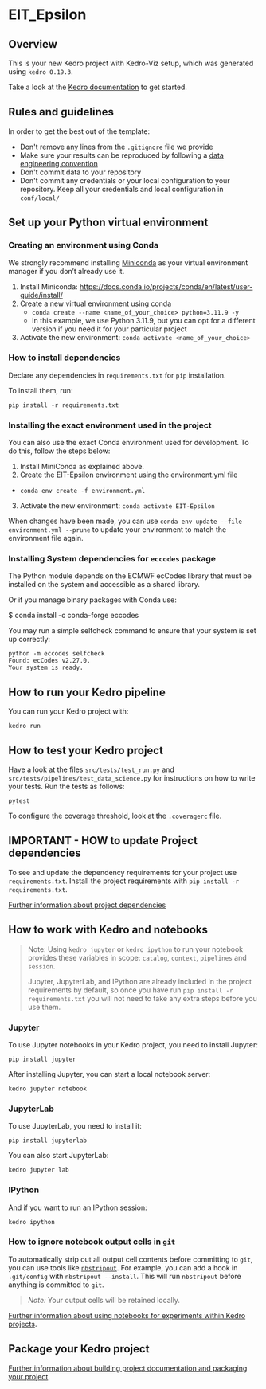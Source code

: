 # EIT_Epsilon

## Overview

This is your new Kedro project with Kedro-Viz setup, which was generated using `kedro 0.19.3`.

Take a look at the [Kedro documentation](https://docs.kedro.org) to get started.

## Rules and guidelines

In order to get the best out of the template:

* Don't remove any lines from the `.gitignore` file we provide
* Make sure your results can be reproduced by following a [data engineering convention](https://docs.kedro.org/en/stable/faq/faq.html#what-is-data-engineering-convention)
* Don't commit data to your repository
* Don't commit any credentials or your local configuration to your repository. Keep all your credentials and local configuration in `conf/local/`


## Set up your Python virtual environment

### Creating an environment using Conda

We strongly recommend installing [Miniconda](https://docs.anaconda.com/free/miniconda/index.html) as your virtual environment manager if you don’t already use it.

1. Install Miniconda: https://docs.conda.io/projects/conda/en/latest/user-guide/install/
2. Create a new virtual environment using conda
   - `conda create --name <name_of_your_choice> python=3.11.9 -y`
   - In this example, we use Python 3.11.9, but you can opt for a different version if you need it for your
     particular project
3. Activate the new environment: `conda activate <name_of_your_choice>`


### How to install dependencies

Declare any dependencies in `requirements.txt` for `pip` installation.

To install them, run:

```
pip install -r requirements.txt
```

### Installing the exact environment used in the project

You can also use the exact Conda environment used for development. To do this, follow the steps below:
1. Install MiniConda as explained above.
2. Create the EIT-Epsilon environment using the environment.yml file
  - `conda env create -f environment.yml`
3. Activate the new environment: `conda activate EIT-Epsilon`

When changes have been made, you can use `conda env update --file environment.yml --prune` to update your environment to match the environment file again. 

### Installing System dependencies for `eccodes` package
The Python module depends on the ECMWF ecCodes library that must be installed on the system and accessible as a shared library.

Or if you manage binary packages with Conda use:

$ conda install -c conda-forge eccodes

You may run a simple selfcheck command to ensure that your system is set up correctly:

````commandline
python -m eccodes selfcheck
Found: ecCodes v2.27.0.
Your system is ready.
````


## How to run your Kedro pipeline

You can run your Kedro project with:

```
kedro run
```

## How to test your Kedro project

Have a look at the files `src/tests/test_run.py` and `src/tests/pipelines/test_data_science.py` for instructions on how to write your tests. Run the tests as follows:

```
pytest
```

To configure the coverage threshold, look at the `.coveragerc` file.

## IMPORTANT - HOW to update Project dependencies

To see and update the dependency requirements for your project use `requirements.txt`. Install the project requirements with `pip install -r requirements.txt`.

[Further information about project dependencies](https://docs.kedro.org/en/stable/kedro_project_setup/dependencies.html#project-specific-dependencies)

## How to work with Kedro and notebooks

> Note: Using `kedro jupyter` or `kedro ipython` to run your notebook provides these variables in scope: `catalog`, `context`, `pipelines` and `session`.
>
> Jupyter, JupyterLab, and IPython are already included in the project requirements by default, so once you have run `pip install -r requirements.txt` you will not need to take any extra steps before you use them.

### Jupyter
To use Jupyter notebooks in your Kedro project, you need to install Jupyter:

```
pip install jupyter
```

After installing Jupyter, you can start a local notebook server:

```
kedro jupyter notebook
```

### JupyterLab
To use JupyterLab, you need to install it:

```
pip install jupyterlab
```

You can also start JupyterLab:

```
kedro jupyter lab
```

### IPython
And if you want to run an IPython session:

```
kedro ipython
```

### How to ignore notebook output cells in `git`
To automatically strip out all output cell contents before committing to `git`, you can use tools like [`nbstripout`](https://github.com/kynan/nbstripout). For example, you can add a hook in `.git/config` with `nbstripout --install`. This will run `nbstripout` before anything is committed to `git`.

> *Note:* Your output cells will be retained locally.

[Further information about using notebooks for experiments within Kedro projects](https://docs.kedro.org/en/develop/notebooks_and_ipython/kedro_and_notebooks.html).
## Package your Kedro project

[Further information about building project documentation and packaging your project](https://docs.kedro.org/en/stable/tutorial/package_a_project.html).
